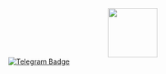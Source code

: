<div id="header" align="center">
  <img src="[https://media1.tenor.com/m/i-a_gLyG6fAAAAAd/pixel-art-rain.gif](https://tenor.com/cbUomRCcpVP.gif)" width="100"/>
</div>
<div id="badges">
  <a href="t.me/rusyaev_dk">
  <img src="https://img.shields.io/badge/Telegram-blue?style=for-the-badge&logo=telegram&logoColor=white" alt="Telegram Badge"/>
  </a>
</div>


